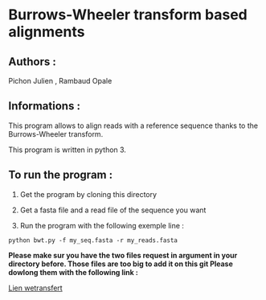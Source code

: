 # Burrows-Wheeler transform based alignments

## Authors : 

Pichon Julien , Rambaud Opale 

## Informations :

This program allows to align reads with a reference sequence thanks to the Burrows-Wheeler transform.


This program is written in python 3.


## To run the program :


1. Get the program by cloning this directory 

2. Get a fasta file and a read file of the sequence you want

3. Run the program with the following exemple line : 

```
python bwt.py -f my_seq.fasta -r my_reads.fasta 
```

**Please make sur you have the two files request in argument in your directory before.
Those files are too big to add it on this git 
Please dowlong them with the following link :**

 [Lien wetransfert](https://wetransfer.com/downloads/4dc5349b5ab7ebbcf7d08eed1caca2e120210114115306/db539d?fbclid=IwAR2WDRsOixKL67fgRLCXve7RgajjZYF4f2ZOf3DcB8j3uneUzY66mmPv-Xg) 
